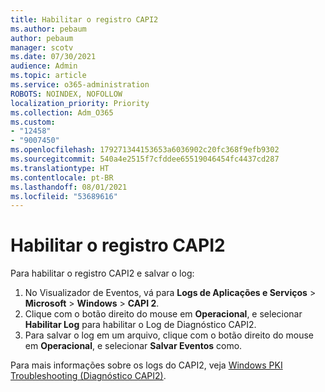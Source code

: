 ```yaml
---
title: Habilitar o registro CAPI2
ms.author: pebaum
author: pebaum
manager: scotv
ms.date: 07/30/2021
audience: Admin
ms.topic: article
ms.service: o365-administration
ROBOTS: NOINDEX, NOFOLLOW
localization_priority: Priority
ms.collection: Adm_O365
ms.custom:
- "12458"
- "9007450"
ms.openlocfilehash: 179271344153653a6036902c20fc368f9efb9302
ms.sourcegitcommit: 540a4e2515f7cfddee65519046454fc4437cd287
ms.translationtype: HT
ms.contentlocale: pt-BR
ms.lasthandoff: 08/01/2021
ms.locfileid: "53689616"
---
```

# <a name="enable-capi2-logging"></a>Habilitar o registro CAPI2

Para habilitar o registro CAPI2 e salvar o log:

1. No Visualizador de Eventos, vá para **Logs de Aplicações e Serviços** > **Microsoft** > **Windows** > **CAPI 2**.
2. Clique com o botão direito do mouse em **Operacional**, e selecionar **Habilitar Log** para habilitar o Log de Diagnóstico CAPI2.
3. Para salvar o log em um arquivo, clique com o botão direito do mouse em **Operacional**, e selecionar **Salvar Eventos** como.

Para mais informações sobre os logs do CAPI2, veja [Windows PKI Troubleshooting (Diagnóstico CAPI2)](https://social.technet.microsoft.com/wiki/contents/articles/242.windows-pki-troubleshooting-capi2-diagnostics.aspx).